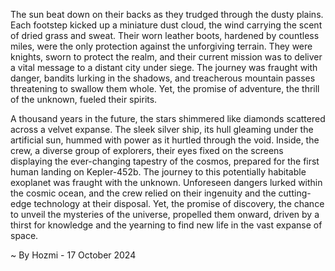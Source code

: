 
The sun beat down on their backs as they trudged through the dusty plains. Each footstep kicked up a miniature dust cloud, the wind carrying the scent of dried grass and sweat. Their worn leather boots, hardened by countless miles, were the only protection against the unforgiving terrain. They were knights, sworn to protect the realm, and their current mission was to deliver a vital message to a distant city under siege. The journey was fraught with danger, bandits lurking in the shadows, and treacherous mountain passes threatening to swallow them whole. Yet, the promise of adventure, the thrill of the unknown, fueled their spirits.

A thousand years in the future, the stars shimmered like diamonds scattered across a velvet expanse. The sleek silver ship, its hull gleaming under the artificial sun, hummed with power as it hurtled through the void. Inside, the crew, a diverse group of explorers, their eyes fixed on the screens displaying the ever-changing tapestry of the cosmos, prepared for the first human landing on Kepler-452b. The journey to this potentially habitable exoplanet was fraught with the unknown. Unforeseen dangers lurked within the cosmic ocean, and the crew relied on their ingenuity and the cutting-edge technology at their disposal. Yet, the promise of discovery, the chance to unveil the mysteries of the universe, propelled them onward, driven by a thirst for knowledge and the yearning to find new life in the vast expanse of space. 

~ By Hozmi - 17 October 2024
